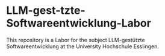 # LLM-gest-tzte-Softwareentwicklung-Labor
This repository is a Labor for the subject LLM-gestützte Softwareentwicklung at the University Hochschule Esslingen.
